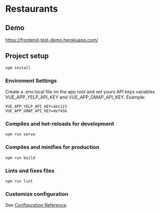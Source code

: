 # Restaurants

## Demo
https://frontend-test-demo.herokuapp.com/

## Project setup
```
npm install
```

### Enviroment Settings
Create a .env.local file on the app root and set yours API keys variables VUE_APP_YELP_API_KEY and VUE_APP_GMAP_API_KEY.
Example:
```
VUE_APP_YELP_API_KEY=abc123
VUE_APP_GMAP_API_KEY=def456
```

### Compiles and hot-reloads for development
```
npm run serve
```

### Compiles and minifies for production
```
npm run build
```

### Lints and fixes files
```
npm run lint
```

### Customize configuration
See [Configuration Reference](https://cli.vuejs.org/config/).
